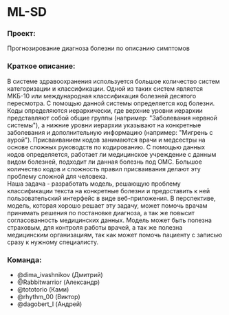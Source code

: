 # ML-SD

### **Проект:**  
Прогнозирование диагноза болезни по описанию симптомов  

### **Краткое описание:**  
В системе здравоохранения используется большое количество
систем категоризации и классификации. Одной из таких систем является МКБ-10 или международная классификация болезней десятого пересмотра. С помощью данной системы определяется код болезни. Коды определяются иерархически, где верхние уровни иерархии представляют собой общие группы (например: "Заболевания нервной системы"), а нижние уровни иерархии указывают на конкретные заболевания и дополнительную информацию (например: "Мигрень с аурой"). Присваиванием кодов занимаются врачи и медсестры на основе сложных руководств по кодированию. С помощью данных кодов определяется, работает ли медицинское учреждение с данным видом болезней, подходит ли данная болезнь под ОМС. Большое количество кодов и сложность правил присваивания делают эту проблему сложной для человека.  
Наша задача - разработать модель, решающую проблему классификации текста на конкретные болезни и предоставить к ней пользовательский интерфейс в виде веб-приложения. В перспективе, модель, которая хорошо решает эту задачу, может помочь врачам принимать решения по постановке диагноза, а так же повысит согласованность медицинских данных. 
Модель может быть полезна страховым, для контроля работы врачей, а так же полезна медицинским организациям, так как может помочь пациенту с записью сразу к нужному специалисту.

### **Команда:**  
 - @dima_ivashnikov (Дмитрий)
 - @Rabbitwarrior (Александр)
 - @tototorio (Ками)
 - @rhythm_00 (Виктор)
 - @dagobert_I (Андрей)
